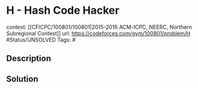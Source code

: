 # H - Hash Code Hacker

contest: [[CFICPC/100801/100801|2015-2016 ACM-ICPC, NEERC, Northern Subregional Contest]]
url: https://codeforces.com/gym/100801/problem/H
#Status/UNSOLVED
Tags: #

## Description

## Solution

